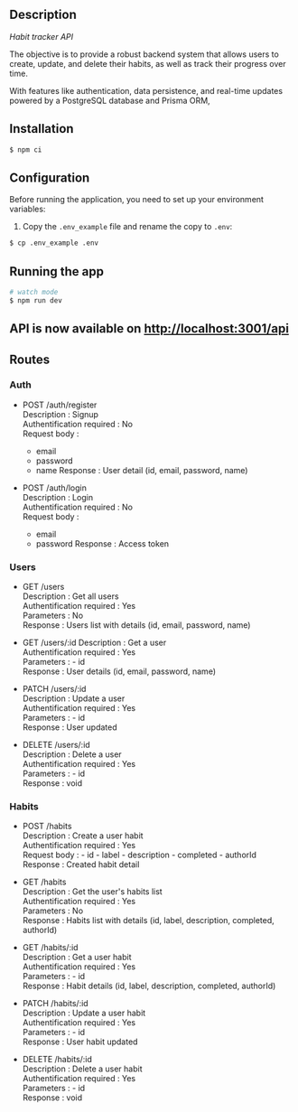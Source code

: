 ## Description

_Habit tracker API_

The objective is to provide a robust backend system that allows users to create, update, and delete their habits, as well as track their progress over time.

With features like authentication, data persistence, and real-time updates powered by a PostgreSQL database and Prisma ORM,

## Installation

```bash
$ npm ci
```

## Configuration

Before running the application, you need to set up your environment variables:

1. Copy the `.env_example` file and rename the copy to `.env`:

```bash
$ cp .env_example .env
```

## Running the app

```bash
# watch mode
$ npm run dev

```

## API is now available on [http://localhost:3001/api](http://localhost:3001/api/)

## Routes

### Auth

- POST /auth/register  
  Description : Signup  
  Authentification required : No  
  Request body :

  - email
  - password
  - name
    Response : User detail (id, email, password, name)

- POST /auth/login  
  Description : Login  
  Authentification required : No  
  Request body :
  - email
  - password
    Response : Access token

### Users

- GET /users  
  Description : Get all users  
  Authentification required : Yes  
  Parameters : No  
  Response : Users list with details (id, email, password, name)

- GET /users/:id
  Description : Get a user  
  Authentification required : Yes  
  Parameters : - id  
  Response : User details (id, email, password, name)

- PATCH /users/:id  
  Description : Update a user  
  Authentification required : Yes  
  Parameters : - id  
  Response : User updated

- DELETE /users/:id  
  Description : Delete a user  
  Authentification required : Yes  
  Parameters : - id  
  Response : void

### Habits

- POST /habits  
  Description : Create a user habit  
  Authentification required : Yes  
  Request body : - id - label - description - completed - authorId  
  Response : Created habit detail

- GET /habits  
  Description : Get the user's habits list  
  Authentification required : Yes  
  Parameters : No  
  Response : Habits list with details (id, label, description, completed, authorId)

- GET /habits/:id  
  Description : Get a user habit  
  Authentification required : Yes  
  Parameters : - id  
  Response : Habit details (id, label, description, completed, authorId)

- PATCH /habits/:id  
  Description : Update a user habit  
  Authentification required : Yes  
  Parameters : - id  
  Response : User habit updated

- DELETE /habits/:id  
  Description : Delete a user habit  
  Authentification required : Yes  
  Parameters : - id  
  Response : void
